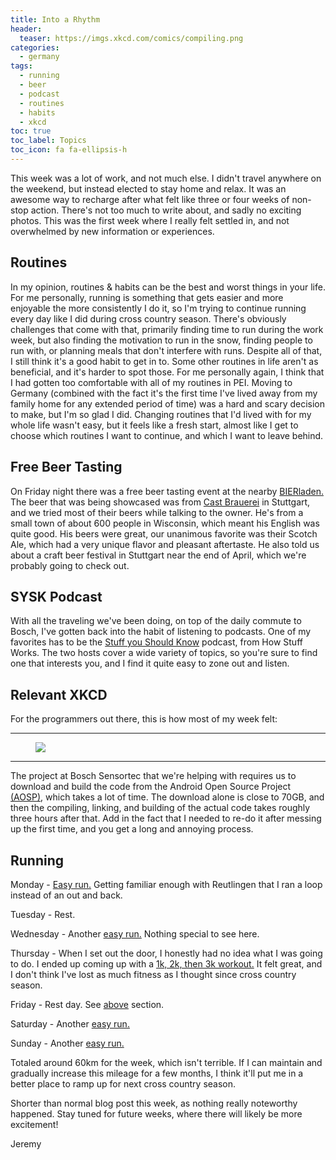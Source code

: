 ```yaml
---
title: Into a Rhythm
header:
  teaser: https://imgs.xkcd.com/comics/compiling.png
categories:
  - germany
tags:
  - running
  - beer
  - podcast
  - routines
  - habits
  - xkcd
toc: true
toc_label: Topics
toc_icon: fa fa-ellipsis-h
---
```


This week was a lot of work, and not much else. I didn't travel anywhere on the weekend, but instead elected to stay home and relax. It was an awesome way to recharge after what felt like three or four weeks of non-stop action. There's not too much to write about, and sadly no exciting photos. This was the first week where I really felt settled in, and not overwhelmed by new information or experiences.

## Routines

In my opinion, routines & habits can be the best and worst things in your life. For me personally, running is something that gets easier and more enjoyable the more consistently I do it, so I'm trying to continue running every day like I did during cross country season. There's obviously challenges that come with that, primarily finding time to run during the work week, but also finding the motivation to run in the snow, finding people to run with, or planning meals that don't interfere with runs. Despite all of that, I still think it's a good habit to get in to. Some other routines in life aren't as beneficial, and it's harder to spot those. For me personally again, I think that I had gotten too comfortable with all of my routines in PEI. Moving to Germany (combined with the fact it's the first time I've lived away from my family home for any extended period of time) was a hard and scary decision to make, but I'm so glad I did. Changing routines that I'd lived with for my whole life wasn't easy, but it feels like a fresh start, almost like I get to choose which routines I want to continue, and which I want to leave behind.

## Free Beer Tasting

On Friday night there was a free beer tasting event at the nearby [BIERladen.](https://www.bierladen-reutlingen.de/) The beer that was being showcased was from [Cast Brauerei](http://www.cast-brauerei.com/) in Stuttgart, and we tried most of their beers while talking to the owner. He's from a small town of about 600 people in Wisconsin, which meant his English was quite good. His beers were great, our unanimous favorite was their Scotch Ale, which had a very unique flavor and pleasant aftertaste. He also told us about a craft beer festival in Stuttgart near the end of April, which we're probably going to check out.

## SYSK Podcast

With all the traveling we've been doing, on top of the daily commute to Bosch, I've gotten back into the habit of listening to podcasts. One of my favorites has to be the [Stuff you Should Know](https://www.stuffyoushouldknow.com/podcasts) podcast, from How Stuff Works. The two hosts cover a wide variety of topics, so you're sure to find one that interests you, and I find it quite easy to zone out and listen.

## Relevant XKCD

For the programmers out there, this is how most of my week felt:

***

<figure class="align-center">
  <img src="https://imgs.xkcd.com/comics/compiling.png"/>
</figure>

***

The project at Bosch Sensortec that we're helping with requires us to download and build the code from the Android Open Source Project [(AOSP)](https://source.android.com/), which takes a lot of time. The download alone is close to 70GB, and then the compiling, linking, and building of the actual code takes roughly three hours after that. Add in the fact that I needed to re-do it after messing up the first time, and you get a long and annoying process.


## Running

Monday - [Easy run.](https://www.strava.com/activities/1415939878) Getting familiar enough with Reutlingen that I ran a loop instead of an out and back.

Tuesday - Rest.

Wednesday - Another [easy run.](https://www.strava.com/activities/1419486305) Nothing special to see here.

Thursday - When I set out the door, I honestly had no idea what I was going to do. I ended up coming up with a [1k, 2k, then 3k workout.](https://www.strava.com/activities/1420919215) It felt great, and I don't think I've lost as much fitness as I thought since cross country season.

Friday - Rest day. See <a href="#free-beer-tasting">above</a> section.

Saturday - Another [easy run.](https://www.strava.com/activities/1423918902)

Sunday - Another [easy run.](https://www.strava.com/activities/1425800294)

Totaled around 60km for the week, which isn't terrible. If I can maintain and gradually increase this mileage for a few months, I think it'll put me in a better place to ramp up for next cross country season.

Shorter than normal blog post this week, as nothing really noteworthy happened. Stay tuned for future weeks, where there will likely be more excitement!

Jeremy
